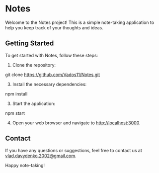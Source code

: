 # Notes

Welcome to the Notes project! This is a simple note-taking application to help you keep track of your thoughts and ideas.

## Getting Started

To get started with Notes, follow these steps:

1. Clone the repository:

git clone https://github.com/Vados11/Notes.git

3. Install the necessary dependencies:

npm install

3. Start the application:

npm start

4. Open your web browser and navigate to [http://localhost:3000](http://localhost:3000).


## Contact

If you have any questions or suggestions, feel free to contact us at [vlad.davydenko.2002@gmail.com](mailto:vlad.davydenko.2002@gmail.com).

Happy note-taking!
